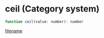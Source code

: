 # ceil (Category system)

```js
function ceil(value: number): number
```

[filename](ceil_m.md ':include')